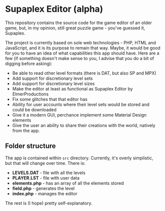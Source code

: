 # Supaplex Editor (alpha)

This repository contains the source code for the game editor of an older game,
but, in my opinion, still great puzzle game - you've guessed it, Supaplex.

The project is currently based on sole web technologies - PHP, HTML and JavaScript,
and it is its purpose to remain that way. Maybe, it would be good for you to have
an idea of what capabilities this app should have. Here are a few (if something doesn't
make sense to you, I advise that you do a bit of digging before asking):

- Be able to read other level formats (there is DAT, but also SP and MPX)
- Add support for discretionary level sets
- Add support for discretionary level sizes
- Make the editor at least as functional as Supaplex Editor by ElmerProductions
- Fix some glitches that that editor has
- Ability for user accounts where their level sets would be stored and could be downloaded
- Give it a modern GUI, perchance implement some Material Design elements
- Give the user an ability to share their creations with the world, natively from the app.

## Folder structure

The app is contained within `src` directory. Currently, it's overly simplistic, but that
will change over time. There is:

- **LEVELS.DAT** - file with all the levels
- **PLAYER.LST** - file with user data
- **elements.php** - has an array of all the elements stored
- **field.php** - generates the level
- **index.php** - manages the editor

The rest is (I hope) pretty self-explanatory.